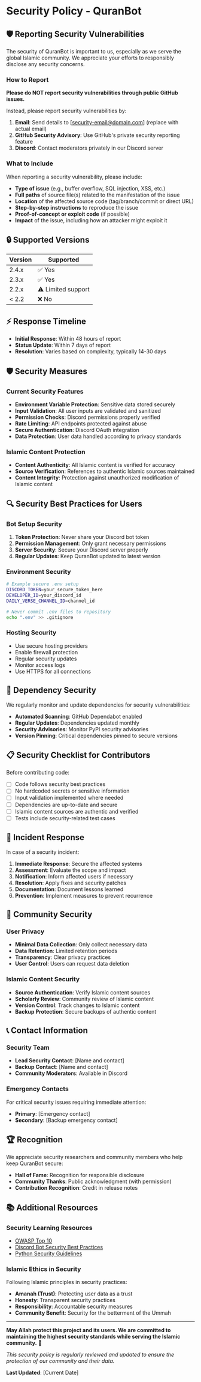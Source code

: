 # Security Policy - QuranBot

## 🛡️ Reporting Security Vulnerabilities

The security of QuranBot is important to us, especially as we serve the global Islamic community. We appreciate your efforts to responsibly disclose any security concerns.

### How to Report

**Please do NOT report security vulnerabilities through public GitHub issues.**

Instead, please report security vulnerabilities by:

1. **Email**: Send details to [security-email@domain.com] (replace with actual email)
2. **GitHub Security Advisory**: Use GitHub's private security reporting feature
3. **Discord**: Contact moderators privately in our Discord server

### What to Include

When reporting a security vulnerability, please include:

- **Type of issue** (e.g., buffer overflow, SQL injection, XSS, etc.)
- **Full paths** of source file(s) related to the manifestation of the issue
- **Location** of the affected source code (tag/branch/commit or direct URL)
- **Step-by-step instructions** to reproduce the issue
- **Proof-of-concept or exploit code** (if possible)
- **Impact** of the issue, including how an attacker might exploit it

## 🔒 Supported Versions

| Version | Supported          |
| ------- | ------------------ |
| 2.4.x   | ✅ Yes            |
| 2.3.x   | ✅ Yes            |
| 2.2.x   | ⚠️ Limited support |
| < 2.2   | ❌ No             |

## ⚡ Response Timeline

- **Initial Response**: Within 48 hours of report
- **Status Update**: Within 7 days of report
- **Resolution**: Varies based on complexity, typically 14-30 days

## 🛡️ Security Measures

### Current Security Features

- **Environment Variable Protection**: Sensitive data stored securely
- **Input Validation**: All user inputs are validated and sanitized
- **Permission Checks**: Discord permissions properly verified
- **Rate Limiting**: API endpoints protected against abuse
- **Secure Authentication**: Discord OAuth integration
- **Data Protection**: User data handled according to privacy standards

### Islamic Content Protection

- **Content Authenticity**: All Islamic content is verified for accuracy
- **Source Verification**: References to authentic Islamic sources maintained
- **Content Integrity**: Protection against unauthorized modification of Islamic content

## 🔍 Security Best Practices for Users

### Bot Setup Security

1. **Token Protection**: Never share your Discord bot token
2. **Permission Management**: Only grant necessary permissions
3. **Server Security**: Secure your Discord server properly
4. **Regular Updates**: Keep QuranBot updated to latest version

### Environment Security

```bash
# Example secure .env setup
DISCORD_TOKEN=your_secure_token_here
DEVELOPER_ID=your_discord_id
DAILY_VERSE_CHANNEL_ID=channel_id

# Never commit .env files to repository
echo ".env" >> .gitignore
```

### Hosting Security

- Use secure hosting providers
- Enable firewall protection
- Regular security updates
- Monitor access logs
- Use HTTPS for all connections

## 🔧 Dependency Security

We regularly monitor and update dependencies for security vulnerabilities:

- **Automated Scanning**: GitHub Dependabot enabled
- **Regular Updates**: Dependencies updated monthly
- **Security Advisories**: Monitor PyPI security advisories
- **Version Pinning**: Critical dependencies pinned to secure versions

## 📋 Security Checklist for Contributors

Before contributing code:

- [ ] Code follows security best practices
- [ ] No hardcoded secrets or sensitive information
- [ ] Input validation implemented where needed
- [ ] Dependencies are up-to-date and secure
- [ ] Islamic content sources are authentic and verified
- [ ] Tests include security-related test cases

## 🚨 Incident Response

In case of a security incident:

1. **Immediate Response**: Secure the affected systems
2. **Assessment**: Evaluate the scope and impact
3. **Notification**: Inform affected users if necessary
4. **Resolution**: Apply fixes and security patches
5. **Documentation**: Document lessons learned
6. **Prevention**: Implement measures to prevent recurrence

## 🤝 Community Security

### User Privacy

- **Minimal Data Collection**: Only collect necessary data
- **Data Retention**: Limited retention periods
- **Transparency**: Clear privacy practices
- **User Control**: Users can request data deletion

### Islamic Content Security

- **Source Authentication**: Verify Islamic content sources
- **Scholarly Review**: Community review of Islamic content
- **Version Control**: Track changes to Islamic content
- **Backup Protection**: Secure backups of authentic content

## 📞 Contact Information

### Security Team

- **Lead Security Contact**: [Name and contact]
- **Backup Contact**: [Name and contact]
- **Community Moderators**: Available in Discord

### Emergency Contacts

For critical security issues requiring immediate attention:

- **Primary**: [Emergency contact]
- **Secondary**: [Backup emergency contact]

## 🏆 Recognition

We appreciate security researchers and community members who help keep QuranBot secure:

- **Hall of Fame**: Recognition for responsible disclosure
- **Community Thanks**: Public acknowledgment (with permission)
- **Contribution Recognition**: Credit in release notes

## 📚 Additional Resources

### Security Learning Resources

- [OWASP Top 10](https://owasp.org/www-project-top-ten/)
- [Discord Bot Security Best Practices](https://discord.com/developers/docs/topics/security)
- [Python Security Guidelines](https://python-security.readthedocs.io/)

### Islamic Ethics in Security

Following Islamic principles in security practices:

- **Amanah (Trust)**: Protecting user data as a trust
- **Honesty**: Transparent security practices
- **Responsibility**: Accountable security measures
- **Community Benefit**: Security for the betterment of the Ummah

---

**May Allah protect this project and its users. We are committed to maintaining the highest security standards while serving the Islamic community.** 🤲

*This security policy is regularly reviewed and updated to ensure the protection of our community and their data.*

**Last Updated**: [Current Date]
